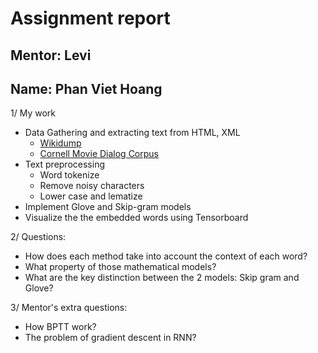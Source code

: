# Assignment report
## Mentor: Levi
## Name: Phan Viet Hoang


1/ My work
- Data Gathering and extracting text from HTML, XML
  - [Wikidump](https://dumps.wikimedia.org/backup-index.html)
  - [Cornell Movie Dialog Corpus](https://www.cs.cornell.edu/~cristian/Cornell_Movie-Dialogs_Corpus.html)
- Text preprocessing
  - Word tokenize
  - Remove noisy characters
  - Lower case and lematize
- Implement Glove and Skip-gram models
- Visualize the the embedded words using  Tensorboard

2/ Questions:
- How does each method take into account the context of each word?
- What property of those mathematical models?
- What are the key distinction between the 2 models: Skip gram and Glove?

3/ Mentor's extra questions:
- How BPTT work?
- The problem of gradient descent in RNN?

